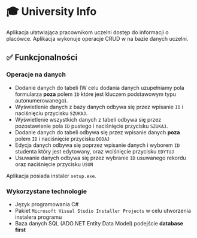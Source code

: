 # :mortar_board: University Info 
Aplikacja ułatwiająca pracownikom uczelni dostęp do informacji o placówce. Aplikacja wykonuje operacje CRUD w na bazie danych uczelni.

## :white_check_mark: Funkcjonalności

### Operacje na danych

- Dodanie danych do tabeli
(W celu dodania danych uzupełniamy pola formularza **poza** polem `ID` które jest kluczem podstawowym typu autonumerowanego).
- Wyświetlenie danych z bazy danych odbywa się przez wpisanie `ID` i naciśnięciu przycisku `SZUKAJ`.
- Wyświetlenie wszystkich danych z tabeli odbywa się przez pozostawienie pola `ID` pustego i naciśnięcie przycisku `SZUKAJ`.
- Dodanie danych do tabeli odbywa się przez wpisanie danych **poza** polem `ID` i naciśnięcie przycisku `DODAJ`
- Edycja danych odbywa się poprzez wpisanie danych i wyborem `ID` studenta który jest edytowany, oraz wciśnięcie przycisku `EDYTUJ`
- Usuwanie danych odbywa się przez wybranie `ID` usuwanego rekordu oraz naciśnięcie przycisku `USUŃ`

Aplikacja posiada instaler `setup.exe`.

### Wykorzystane technologie

- Język programowania C#
- Pakiet `Microsoft Visual Studio Installer Projects` w celu utworzenia instalera programu
- Baza danych SQL (ADO.NET Entity Data Model) podejście **database first**
